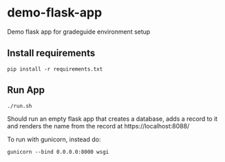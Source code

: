# demo-flask-app
Demo flask app for gradeguide environment setup


## Install requirements

``` pip install -r requirements.txt ```

## Run App 

``` ./run.sh ```

Should run an empty flask app that creates a database, adds a record to it and renders the name from the record
at https://localhost:8088/

To run with gunicorn, instead do:

``` gunicorn --bind 0.0.0.0:8000 wsgi ```
